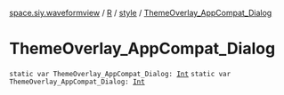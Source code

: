 [space.siy.waveformview](../../index.md) / [R](../index.md) / [style](index.md) / [ThemeOverlay_AppCompat_Dialog](./-theme-overlay_-app-compat_-dialog.md)

# ThemeOverlay_AppCompat_Dialog

`static var ThemeOverlay_AppCompat_Dialog: `[`Int`](https://kotlinlang.org/api/latest/jvm/stdlib/kotlin/-int/index.html)
`static var ThemeOverlay_AppCompat_Dialog: `[`Int`](https://kotlinlang.org/api/latest/jvm/stdlib/kotlin/-int/index.html)